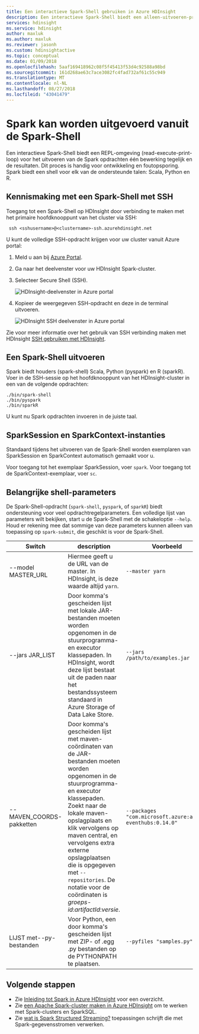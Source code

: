 ```yaml
---
title: Een interactieve Spark-Shell gebruiken in Azure HDInsight
description: Een interactieve Spark-Shell biedt een alleen-uitvoeren-print-proces voor het uitvoeren van de Spark opdrachten één bewerking tegelijk en de resultaten.
services: hdinsight
ms.service: hdinsight
author: maxluk
ms.author: maxluk
ms.reviewer: jasonh
ms.custom: hdinsightactive
ms.topic: conceptual
ms.date: 01/09/2018
ms.openlocfilehash: 5aaf169418962c08f5f45413f53d4c92588a98bd
ms.sourcegitcommit: 161d268ae63c7ace3082fc4fad732af61c55c949
ms.translationtype: MT
ms.contentlocale: nl-NL
ms.lasthandoff: 08/27/2018
ms.locfileid: "43041479"
---
```

# <a name="run-spark-from-the-spark-shell"></a>Spark kan worden uitgevoerd vanuit de Spark-Shell

Een interactieve Spark-Shell biedt een REPL-omgeving (read-execute-print-loop) voor het uitvoeren van de Spark opdrachten één bewerking tegelijk en de resultaten. Dit proces is handig voor ontwikkeling en foutopsporing. Spark biedt een shell voor elk van de ondersteunde talen: Scala, Python en R.

## <a name="get-to-a-spark-shell-with-ssh"></a>Kennismaking met een Spark-Shell met SSH

Toegang tot een Spark-Shell op HDInsight door verbinding te maken met het primaire hoofdknooppunt van het cluster via SSH:

     ssh <sshusername>@<clustername>-ssh.azurehdinsight.net

U kunt de volledige SSH-opdracht krijgen voor uw cluster vanuit Azure portal:

1. Meld u aan bij [Azure Portal](https://portal.azure.com).
2. Ga naar het deelvenster voor uw HDInsight Spark-cluster.
3. Selecteer Secure Shell (SSH).

    ![HDInsight-deelvenster in Azure portal](./media/apache-spark-shell/hdinsight-spark-blade.png)

4. Kopieer de weergegeven SSH-opdracht en deze in de terminal uitvoeren.

    ![HDInsight SSH deelvenster in Azure portal](./media/apache-spark-shell/hdinsight-spark-ssh-blade.png)

Zie voor meer informatie over het gebruik van SSH verbinding maken met HDInsight [SSH gebruiken met HDInsight](../hdinsight-hadoop-linux-use-ssh-unix.md).

## <a name="run-a-spark-shell"></a>Een Spark-Shell uitvoeren

Spark biedt houders (spark-shell) Scala, Python (pyspark) en R (sparkR). Voer in de SSH-sessie op het hoofdknooppunt van het HDInsight-cluster in een van de volgende opdrachten:

    ./bin/spark-shell
    ./bin/pyspark
    ./bin/sparkR

U kunt nu Spark opdrachten invoeren in de juiste taal.

## <a name="sparksession-and-sparkcontext-instances"></a>SparkSession en SparkContext-instanties

Standaard tijdens het uitvoeren van de Spark-Shell worden exemplaren van SparkSession en SparkContext automatisch gemaakt voor u.

Voor toegang tot het exemplaar SparkSession, voer `spark`. Voor toegang tot de SparkContext-exemplaar, voer `sc`.

## <a name="important-shell-parameters"></a>Belangrijke shell-parameters

De Spark-Shell-opdracht (`spark-shell`, `pyspark`, of `sparkR`) biedt ondersteuning voor veel opdrachtregelparameters. Een volledige lijst van parameters wilt bekijken, start u de Spark-Shell met de schakeloptie `--help`. Houd er rekening mee dat sommige van deze parameters kunnen alleen van toepassing op `spark-submit`, die geschikt is voor de Spark-Shell.

| Switch | description | Voorbeeld |
| --- | --- | --- |
| --model MASTER_URL | Hiermee geeft u de URL van de master. In HDInsight, is deze waarde altijd `yarn`. | `--master yarn`|
| --jars JAR_LIST | Door komma's gescheiden lijst met lokale JAR-bestanden moeten worden opgenomen in de stuurprogramma- en executor klassepaden. In HDInsight, wordt deze lijst bestaat uit de paden naar het bestandssysteem standaard in Azure Storage of Data Lake Store. | `--jars /path/to/examples.jar` |
| --MAVEN_COORDS-pakketten | Door komma's gescheiden lijst met maven-coördinaten van de JAR-bestanden moeten worden opgenomen in de stuurprogramma- en executor klassepaden. Zoekt naar de lokale maven-opslagplaats en klik vervolgens op maven central, en vervolgens extra externe opslagplaatsen die is opgegeven met `--repositories`. De notatie voor de coördinaten is *groeps-id*:*artifactId*:*versie*. | `--packages "com.microsoft.azure:azure-eventhubs:0.14.0"`|
| LIJST met--py-bestanden | Voor Python, een door komma's gescheiden lijst met ZIP- of .egg .py bestanden op de PYTHONPATH te plaatsen. | `--pyfiles "samples.py"` |

## <a name="next-steps"></a>Volgende stappen

- Zie [Inleiding tot Spark in Azure HDInsight](apache-spark-overview.md) voor een overzicht.
- Zie [een Apache Spark-cluster maken in Azure HDInsight](apache-spark-jupyter-spark-sql.md) om te werken met Spark-clusters en SparkSQL.
- Zie [wat is Spark Structured Streaming?](apache-spark-streaming-overview.md) toepassingen schrijft die met Spark-gegevensstromen verwerken.

